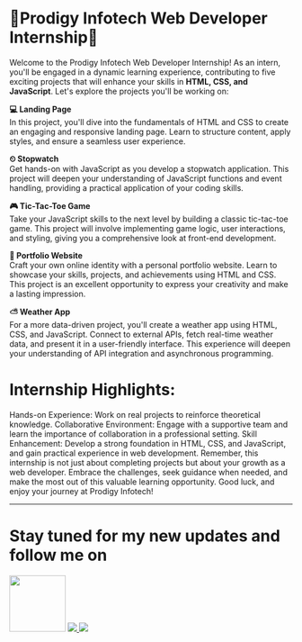 # 🥇Prodigy Infotech Web Developer Internship🥇

Welcome to the Prodigy Infotech Web Developer Internship! As an intern, you'll be engaged in a dynamic learning experience, contributing to five exciting projects that will enhance your skills in **HTML, CSS, and JavaScript**. Let's explore the projects you'll be working on:

**💻 Landing Page**<br/>
In this project, you'll dive into the fundamentals of HTML and CSS to create an engaging and responsive landing page. Learn to structure content, apply styles, and ensure a seamless user experience.
<br/>

**⏲ Stopwatch**<br/>
Get hands-on with JavaScript as you develop a stopwatch application. This project will deepen your understanding of JavaScript functions and event handling, providing a practical application of your coding skills.
<br/>

**🎮 Tic-Tac-Toe Game**<br/>
Take your JavaScript skills to the next level by building a classic tic-tac-toe game. This project will involve implementing game logic, user interactions, and styling, giving you a comprehensive look at front-end development.
<br/>

**💼 Portfolio Website**<br/>
Craft your own online identity with a personal portfolio website. Learn to showcase your skills, projects, and achievements using HTML and CSS. This project is an excellent opportunity to express your creativity and make a lasting impression.
<br/>

**⛅ Weather App**<br/>
For a more data-driven project, you'll create a weather app using HTML, CSS, and JavaScript. Connect to external APIs, fetch real-time weather data, and present it in a user-friendly interface. This experience will deepen your understanding of API integration and asynchronous programming.
<br/>

# Internship Highlights:
Hands-on Experience: Work on real projects to reinforce theoretical knowledge.
Collaborative Environment: Engage with a supportive team and learn the importance of collaboration in a professional setting.
Skill Enhancement: Develop a strong foundation in HTML, CSS, and JavaScript, and gain practical experience in web development.
Remember, this internship is not just about completing projects but about your growth as a web developer. Embrace the challenges, seek guidance when needed, and make the most out of this valuable learning opportunity. Good luck, and enjoy your journey at Prodigy Infotech!
<hr/>

# Stay tuned for my new updates and follow me on   
<p align="center>
  
  <a href="https://linkedin.com/in/phaneendra-nikhil" target="_blank">
    <img width="100" src="https://img.shields.io/badge/LinkedIn-0077B5?style=for-the-badge&logo=linkedin&logoColor=white" target="_blank" />
  </a>
    <a href="mailto:tallapragadaphaneendranikhil@gmail.com">
     <img src="https://img.shields.io/badge/Gmail-333333?style=for-the-badge&logo=gmail&logoColor=red" />
    </a>
    
  <a href="https://phaneendra-nikhil.netlify.app/">
     <img src="https://img.shields.io/badge/Portfolio-FF5722?style=for-the-badge&logo=todoist&logoColor=white" /> 
  </a>

</p>

